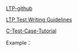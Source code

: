 [LTP-github](https://github.com/linux-test-project/ltp?tab=readme-ov-file)

[LTP Test Writing Guidelines](https://github.com/linux-test-project/ltp/wiki/Test-Writing-Guidelines)

[C-Test-Case-Tutorial](https://github.com/linux-test-project/ltp/wiki/C-Test-Case-Tutorial)

Example：
